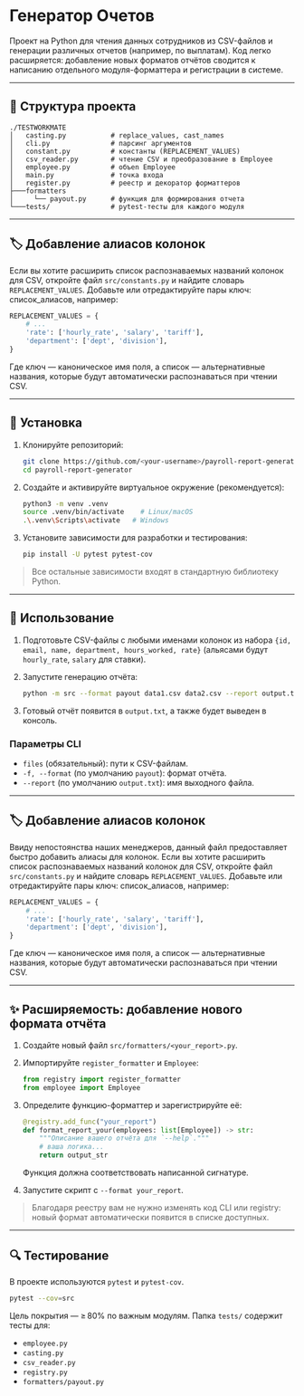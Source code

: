 # Генератор Очетов

Проект на Python для чтения данных сотрудников из CSV-файлов и генерации различных отчетов (например, по выплатам). Код легко расширяется: добавление новых форматов отчётов сводится к написанию отдельного модуля-форматтера и регистрации в системе.

---

## 📁 Структура проекта

```
./TESTWORKMATE
│   casting.py           # replace_values, cast_names
│   cli.py               # парсинг аргументов
│   constant.py          # константы (REPLACEMENT_VALUES)
│   csv_reader.py        # чтение CSV и преобразование в Employee
│   employee.py          # объen Employee
│   main.py              # точка входа
│   register.py          # реестр и декоратор форматтеров
├───formatters
│     └── payout.py      # функция для формирования отчета
└───tests/               # pytest-тесты для каждого модуля
```

___

## 🏷️ Добавление алиасов колонок

Если вы хотите расширить список распознаваемых названий колонок для CSV, откройте файл `src/constants.py` и найдите словарь `REPLACEMENT_VALUES`. Добавьте или отредактируйте пары ключ: список\_алиасов, например:

```python
REPLACEMENT_VALUES = {
    # ...
    'rate': ['hourly_rate', 'salary', 'tariff'],
    'department': ['dept', 'division'],
}
```

Где ключ — каноническое имя поля, а список — альтернативные названия, которые будут автоматически распознаваться при чтении CSV.

---

## 🚀 Установка

1. Клонируйте репозиторий:

   ```bash
   git clone https://github.com/<your-username>/payroll-report-generator.git
   cd payroll-report-generator
   ```

2. Создайте и активируйте виртуальное окружение (рекомендуется):

   ```bash
   python3 -m venv .venv
   source .venv/bin/activate    # Linux/macOS
   .\.venv\Scripts\activate   # Windows
   ```

3. Установите зависимости для разработки и тестирования:

   ```bash
   pip install -U pytest pytest-cov
   ```

> Все остальные зависимости входят в стандартную библиотеку Python.

---

## 🎯 Использование

1. Подготовьте CSV-файлы с любыми именами колонок из набора `{id, email, name, department, hours_worked, rate}` (альясами будут `hourly_rate`, `salary` для ставки).
2. Запустите генерацию отчёта:

   ```bash
   python -m src --format payout data1.csv data2.csv --report output.txt
   ```
3. Готовый отчёт появится в `output.txt`, а также будет выведен в консоль.

### Параметры CLI

* `files` (обязательный): пути к CSV-файлам.
* `-f, --format` (по умолчанию `payout`): формат отчёта.
* `--report` (по умолчанию `output.txt`): имя выходного файла.

---
## 🏷️ Добавление алиасов колонок

Ввиду непостоянства наших менеджеров, данный файл предоставляет быстро добавить алиасы для колонок.
Если вы хотите расширить список распознаваемых названий колонок для CSV, откройте файл `src/constants.py` и найдите словарь `REPLACEMENT_VALUES`. Добавьте или отредактируйте пары ключ: список\_алиасов, например:

```python
REPLACEMENT_VALUES = {
    # ...
    'rate': ['hourly_rate', 'salary', 'tariff'],
    'department': ['dept', 'division'],
}
```

Где ключ — каноническое имя поля, а список — альтернативные названия, которые будут автоматически распознаваться при чтении CSV.

---

## ✨ Расширяемость: добавление нового формата отчёта

1. Создайте новый файл `src/formatters/<your_report>.py`.
2. Импортируйте `register_formatter` и `Employee`:

   ```python
   from registry import register_formatter
   from employee import Employee
   ```
3. Определите функцию-форматтер и зарегистрируйте её:

   ```python
   @registry.add_func("your_report")
   def format_report_your(employees: list[Employee]) -> str:
       """Описание вашего отчёта для `--help`."""
       # ваша логика...
       return output_str
   ```
   Функция должна соответствовать написанной сигнатуре.
4. Запустите скрипт с `--format your_report`.

> Благодаря реестру вам не нужно изменять код CLI или registry: новый формат автоматически появится в списке доступных.

---

## 🔍 Тестирование

В проекте используются `pytest` и `pytest-cov`.

```bash
pytest --cov=src
```

Цель покрытия — ≥ 80% по важным модулям. Папка `tests/` содержит тесты для:

* `employee.py`
* `casting.py`
* `csv_reader.py`
* `registry.py`
* `formatters/payout.py`
